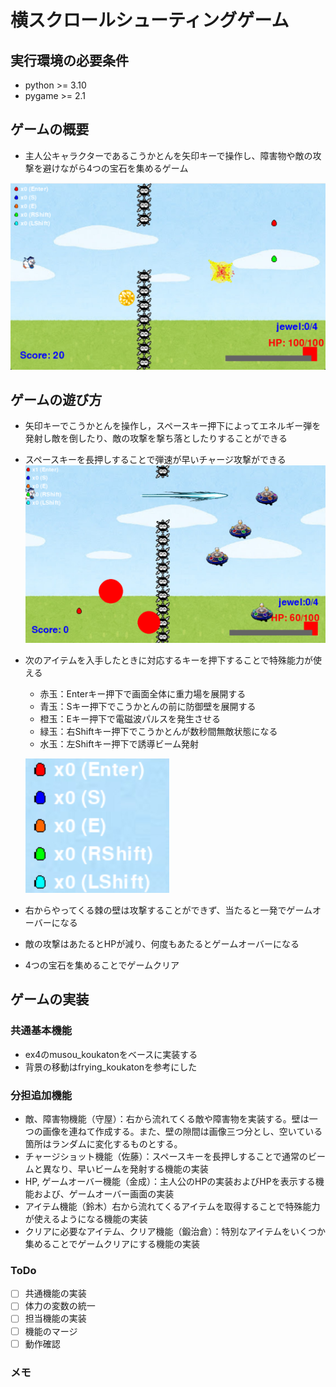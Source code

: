 # 横スクロールシューティングゲーム

## 実行環境の必要条件
* python >= 3.10
* pygame >= 2.1

## ゲームの概要
* 主人公キャラクターであるこうかとんを矢印キーで操作し、障害物や敵の攻撃を避けながら4つの宝石を集めるゲーム

![title](fig/screen_shot01.png)

## ゲームの遊び方
* 矢印キーでこうかとんを操作し，スペースキー押下によってエネルギー弾を発射し敵を倒したり、敵の攻撃を撃ち落としたりすることができる
* スペースキーを長押しすることで弾速が早いチャージ攻撃ができる
![title](fig/screen_shot03.png)
* 次のアイテムを入手したときに対応するキーを押下することで特殊能力が使える
    * 赤玉：Enterキー押下で画面全体に重力場を展開する
    * 青玉：Sキー押下でこうかとんの前に防御壁を展開する
    * 橙玉：Eキー押下で電磁波パルスを発生させる
    * 緑玉：右Shiftキー押下でこうかとんが数秒間無敵状態になる
    * 水玉：左Shiftキー押下で誘導ビーム発射

    ![title](fig/screen_shot02.png)
* 右からやってくる棘の壁は攻撃することができず、当たると一発でゲームオーバーになる
* 敵の攻撃はあたるとHPが減り、何度もあたるとゲームオーバーになる
* 4つの宝石を集めることでゲームクリア

## ゲームの実装
### 共通基本機能
* ex4のmusou_koukatonをベースに実装する
* 背景の移動はfrying_koukatonを参考にした

### 分担追加機能
* 敵、障害物機能（守屋）：右から流れてくる敵や障害物を実装する。壁は一つの画像を連ねて作成する。また、壁の隙間は画像三つ分とし、空いている箇所はランダムに変化するものとする。
* チャージショット機能（佐藤）：スペースキーを長押しすることで通常のビームと異なり、早いビームを発射する機能の実装
* HP, ゲームオーバー機能（金成）：主人公のHPの実装およびHPを表示する機能および、ゲームオーバー画面の実装
* アイテム機能（鈴木）右から流れてくるアイテムを取得することで特殊能力が使えるようになる機能の実装
* クリアに必要なアイテム、クリア機能（鍛治倉）：特別なアイテムをいくつか集めることでゲームクリアにする機能の実装
### ToDo
- [ ] 共通機能の実装
- [ ] 体力の変数の統一
- [ ] 担当機能の実装
- [ ] 機能のマージ
- [ ] 動作確認

### メモ